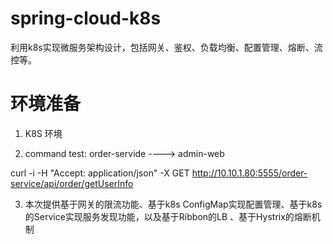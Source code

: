 # spring-cloud-k8s
利用k8s实现微服务架构设计，包括网关、鉴权、负载均衡、配置管理、熔断、流控等。

# 环境准备

1. K8S 环境

2. command test: order-servide ---->  admin-web

curl -i -H "Accept: application/json" -X GET http://10.10.1.80:5555/order-service/api/order/getUserInfo


3. 本次提供基于网关的限流功能、基于k8s ConfigMap实现配置管理、基于k8s的Service实现服务发现功能，以及基于Ribbon的LB 、基于Hystrix的熔断机制